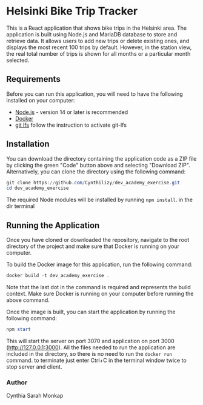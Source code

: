 # Helsinki Bike Trip Tracker

This is a React application that shows bike trips in the Helsinki area. The application is built using Node.js and MariaDB database to store and retrieve data. It allows users to add new trips or delete existing ones, and displays the most recent 100 trips by default. However, in the station view, the real total number of trips is shown for all months or a particular month selected.
## Requirements

Before you can run this application, you will need to have the following installed on your computer:

- [Node.js](https://nodejs.org/) - version 14 or later is recommended
- [Docker](https://www.docker.com/)
- [git lfs](https://git-lfs.com/) follow the instruction to activate git-lfs
## Installation

You can download the directory containing the application code as a ZIP file by clicking the green "Code" button above and selecting "Download ZIP". Alternatively, you can clone the directory using the following command:

```powershell
git clone https://github.com/Cynthilizy/dev_academy_exercise.git
cd dev_academy_exercise
```
The required Node modules will be installed by running `npm install`. in the dir terminal
## Running the Application
Once you have cloned or downloaded the repository, navigate to the root directory of the project and make sure that Docker is running on your computer.

To build the Docker image for this application, run the following command:

```powershell
docker build -t dev_academy_exercise .
```

Note that the last dot in the command is required and represents the build context. Make sure Docker is running on your computer before running the above command.

Once the image is built, you can start the application by running the following command:

```powershell
npm start
```
This will start the server on port 3070 and application on port 3000 (http://127.0.0.1:3000). All the files needed to run the application are included in the directory, so there is no need to run the `docker run` command. to terminate just enter Ctrl+C in the terminal window twice to stop server and client.
### Author
Cynthia Sarah Monkap



